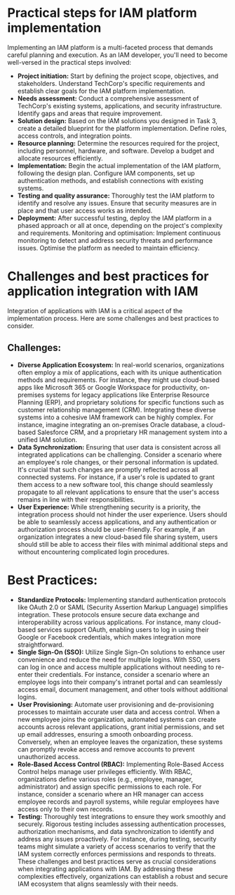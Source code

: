 # Practical steps for IAM platform implementation

Implementing an IAM platform is a multi-faceted process that demands careful planning and execution. As an IAM developer, you'll need to become well-versed in the practical steps involved:

- **Project initiation:** Start by defining the project scope, objectives, and stakeholders. Understand TechCorp's specific requirements and establish clear goals for the IAM platform implementation.
- **Needs assessment:** Conduct a comprehensive assessment of TechCorp's existing systems, applications, and security infrastructure. Identify gaps and areas that require improvement.
- **Solution design:** Based on the IAM solutions you designed in Task 3, create a detailed blueprint for the platform implementation. Define roles, access controls, and integration points.
- **Resource planning:** Determine the resources required for the project, including personnel, hardware, and software. Develop a budget and allocate resources efficiently.
- **Implementation:** Begin the actual implementation of the IAM platform, following the design plan. Configure IAM components, set up authentication methods, and establish connections with existing systems.
- **Testing and quality assurance:** Thoroughly test the IAM platform to identify and resolve any issues. Ensure that security measures are in place and that user access works as intended.
- **Deployment:** After successful testing, deploy the IAM platform in a phased approach or all at once, depending on the project's complexity and requirements.
Monitoring and optimisation: Implement continuous monitoring to detect and address security threats and performance issues. Optimise the platform as needed to maintain efficiency.

# Challenges and best practices for application integration with IAM
Integration of applications with IAM is a critical aspect of the implementation process. Here are some challenges and best practices to consider.

## Challenges:

- **Diverse Application Ecosystem:** In real-world scenarios, organizations often employ a mix of applications, each with its unique authentication methods and requirements. For instance, they might use cloud-based apps like Microsoft 365 or Google Workspace for productivity, on-premises systems for legacy applications like Enterprise Resource Planning (ERP), and proprietary solutions for specific functions such as customer relationship management (CRM). Integrating these diverse systems into a cohesive IAM framework can be highly complex. For instance, imagine integrating an on-premises Oracle database, a cloud-based Salesforce CRM, and a proprietary HR management system into a unified IAM solution.
- **Data Synchronization:** Ensuring that user data is consistent across all integrated applications can be challenging. Consider a scenario where an employee's role changes, or their personal information is updated. It's crucial that such changes are promptly reflected across all connected systems. For instance, if a user's role is updated to grant them access to a new software tool, this change should seamlessly propagate to all relevant applications to ensure that the user's access remains in line with their responsibilities.
- **User Experience:** While strengthening security is a priority, the integration process should not hinder the user experience. Users should be able to seamlessly access applications, and any authentication or authorization process should be user-friendly. For example, if an organization integrates a new cloud-based file sharing system, users should still be able to access their files with minimal additional steps and without encountering complicated login procedures.

# Best Practices:

- **Standardize Protocols:** Implementing standard authentication protocols like OAuth 2.0 or SAML (Security Assertion Markup Language) simplifies integration. These protocols ensure secure data exchange and interoperability across various applications. For instance, many cloud-based services support OAuth, enabling users to log in using their Google or Facebook credentials, which makes integration more straightforward.
- **Single Sign-On (SSO):** Utilize Single Sign-On solutions to enhance user convenience and reduce the need for multiple logins. With SSO, users can log in once and access multiple applications without needing to re-enter their credentials. For instance, consider a scenario where an employee logs into their company's intranet portal and can seamlessly access email, document management, and other tools without additional logins.
- **User Provisioning:** Automate user provisioning and de-provisioning processes to maintain accurate user data and access control. When a new employee joins the organization, automated systems can create accounts across relevant applications, grant initial permissions, and set up email addresses, ensuring a smooth onboarding process. Conversely, when an employee leaves the organization, these systems can promptly revoke access and remove accounts to prevent unauthorized access.
- **Role-Based Access Control (RBAC):** Implementing Role-Based Access Control helps manage user privileges efficiently. With RBAC, organizations define various roles (e.g., employee, manager, administrator) and assign specific permissions to each role. For instance, consider a scenario where an HR manager can access employee records and payroll systems, while regular employees have access only to their own records.
- **Testing:** Thoroughly test integrations to ensure they work smoothly and securely. Rigorous testing includes assessing authentication processes, authorization mechanisms, and data synchronization to identify and address any issues proactively. For instance, during testing, security teams might simulate a variety of access scenarios to verify that the IAM system correctly enforces permissions and responds to threats.
These challenges and best practices serve as crucial considerations when integrating applications with IAM. By addressing these complexities effectively, organizations can establish a robust and secure IAM ecosystem that aligns seamlessly with their needs.
